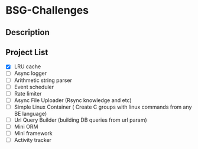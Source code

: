 # BSG-Challenges

## Description

## Project List 
- [x] LRU cache
- [ ] Async logger
- [ ] Arithmetic string parser
- [ ] Event scheduler
- [ ] Rate limiter
- [ ] Async File Uploader (Rsync knowledge and etc)
- [ ] Simple Linux Container ( Create C groups with linux commands from any BE language)
- [ ] Url Query Builder (building DB queries from url param)
- [ ] Mini ORM
- [ ] Mini framework
- [ ] Activity tracker